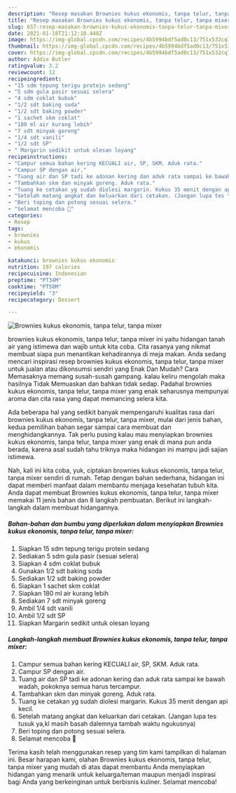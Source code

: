 ```yaml
---
description: "Resep masakan Brownies kukus ekonomis, tanpa telur, tanpa mixer | Bahan Membuat Brownies kukus ekonomis, tanpa telur, tanpa mixer Yang Mudah Dan Praktis"
title: "Resep masakan Brownies kukus ekonomis, tanpa telur, tanpa mixer | Bahan Membuat Brownies kukus ekonomis, tanpa telur, tanpa mixer Yang Mudah Dan Praktis"
slug: 657-resep-masakan-brownies-kukus-ekonomis-tanpa-telur-tanpa-mixer-bahan-membuat-brownies-kukus-ekonomis-tanpa-telur-tanpa-mixer-yang-mudah-dan-praktis
date: 2021-01-18T21:12:10.448Z
image: https://img-global.cpcdn.com/recipes/4b5994bdf5ad0c13/751x532cq70/brownies-kukus-ekonomis-tanpa-telur-tanpa-mixer-foto-resep-utama.jpg
thumbnail: https://img-global.cpcdn.com/recipes/4b5994bdf5ad0c13/751x532cq70/brownies-kukus-ekonomis-tanpa-telur-tanpa-mixer-foto-resep-utama.jpg
cover: https://img-global.cpcdn.com/recipes/4b5994bdf5ad0c13/751x532cq70/brownies-kukus-ekonomis-tanpa-telur-tanpa-mixer-foto-resep-utama.jpg
author: Addie Butler
ratingvalue: 3.2
reviewcount: 12
recipeingredient:
- "15 sdm tepung terigu protein sedang"
- "5 sdm gula pasir sesuai selera"
- "4 sdm coklat bubuk"
- "1/2 sdt baking soda"
- "1/2 sdt baking powder"
- "1 sachet skm coklat"
- "180 ml air kurang lebih"
- "7 sdt minyak goreng"
- "1/4 sdt vanili"
- "1/2 sdt SP"
- " Margarin sedikit untuk olesan loyang"
recipeinstructions:
- "Campur semua bahan kering KECUALI air, SP, SKM. Aduk rata."
- "Campur SP dengan air."
- "Tuang air dan SP tadi ke adonan kering dan aduk rata sampai ke bawah wadah, pokoknya semua harus tercampur."
- "Tambahkan skm dan minyak goreng. Aduk rata."
- "Tuang ke cetakan yg sudah diolesi margarin. Kukus 35 menit dengan api kecil."
- "Setelah matang angkat dan keluarkan dari cetakan. (Jangan lupa tes tusuk ya,kl masih basah dalemnya tambah waktu ngukusnya)"
- "Beri toping dan potong sesuai selera."
- "Selamat mencoba 💪"
categories:
- Resep
tags:
- brownies
- kukus
- ekonomis

katakunci: brownies kukus ekonomis 
nutrition: 197 calories
recipecuisine: Indonesian
preptime: "PT34M"
cooktime: "PT50M"
recipeyield: "3"
recipecategory: Dessert

---
```



![Brownies kukus ekonomis, tanpa telur, tanpa mixer](https://img-global.cpcdn.com/recipes/4b5994bdf5ad0c13/751x532cq70/brownies-kukus-ekonomis-tanpa-telur-tanpa-mixer-foto-resep-utama.jpg)


brownies kukus ekonomis, tanpa telur, tanpa mixer ini yaitu hidangan tanah air yang istimewa dan wajib untuk kita coba. Cita rasanya yang nikmat membuat siapa pun menantikan kehadirannya di meja makan.
Anda sedang mencari inspirasi resep brownies kukus ekonomis, tanpa telur, tanpa mixer untuk jualan atau dikonsumsi sendiri yang Enak Dan Mudah? Cara Memasaknya memang susah-susah gampang. kalau keliru mengolah maka hasilnya Tidak Memuaskan dan bahkan tidak sedap. Padahal brownies kukus ekonomis, tanpa telur, tanpa mixer yang enak seharusnya mempunyai aroma dan cita rasa yang dapat memancing selera kita.



Ada beberapa hal yang sedikit banyak mempengaruhi kualitas rasa dari brownies kukus ekonomis, tanpa telur, tanpa mixer, mulai dari jenis bahan, kedua pemilihan bahan segar sampai cara membuat dan menghidangkannya. Tak perlu pusing kalau mau menyiapkan brownies kukus ekonomis, tanpa telur, tanpa mixer yang enak di mana pun anda berada, karena asal sudah tahu triknya maka hidangan ini mampu jadi sajian istimewa.


Nah, kali ini kita coba, yuk, ciptakan brownies kukus ekonomis, tanpa telur, tanpa mixer sendiri di rumah. Tetap dengan bahan sederhana, hidangan ini dapat memberi manfaat dalam membantu menjaga kesehatan tubuh kita. Anda dapat membuat Brownies kukus ekonomis, tanpa telur, tanpa mixer memakai 11 jenis bahan dan 8 langkah pembuatan. Berikut ini langkah-langkah dalam membuat hidangannya.

<!--inarticleads1-->

##### Bahan-bahan dan bumbu yang diperlukan dalam menyiapkan Brownies kukus ekonomis, tanpa telur, tanpa mixer:

1. Siapkan 15 sdm tepung terigu protein sedang
1. Sediakan 5 sdm gula pasir (sesuai selera)
1. Siapkan 4 sdm coklat bubuk
1. Gunakan 1/2 sdt baking soda
1. Sediakan 1/2 sdt baking powder
1. Siapkan 1 sachet skm coklat
1. Siapkan 180 ml air kurang lebih
1. Sediakan 7 sdt minyak goreng
1. Ambil 1/4 sdt vanili
1. Ambil 1/2 sdt SP
1. Siapkan  Margarin sedikit untuk olesan loyang




<!--inarticleads2-->

##### Langkah-langkah membuat Brownies kukus ekonomis, tanpa telur, tanpa mixer:

1. Campur semua bahan kering KECUALI air, SP, SKM. Aduk rata.
1. Campur SP dengan air.
1. Tuang air dan SP tadi ke adonan kering dan aduk rata sampai ke bawah wadah, pokoknya semua harus tercampur.
1. Tambahkan skm dan minyak goreng. Aduk rata.
1. Tuang ke cetakan yg sudah diolesi margarin. Kukus 35 menit dengan api kecil.
1. Setelah matang angkat dan keluarkan dari cetakan. (Jangan lupa tes tusuk ya,kl masih basah dalemnya tambah waktu ngukusnya)
1. Beri toping dan potong sesuai selera.
1. Selamat mencoba 💪




Terima kasih telah menggunakan resep yang tim kami tampilkan di halaman ini. Besar harapan kami, olahan Brownies kukus ekonomis, tanpa telur, tanpa mixer yang mudah di atas dapat membantu Anda menyiapkan hidangan yang menarik untuk keluarga/teman maupun menjadi inspirasi bagi Anda yang berkeinginan untuk berbisnis kuliner. Selamat mencoba!
